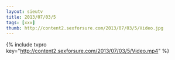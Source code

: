 ```yaml
--- 
layout: sieutv
title: 2013/07/03/5
tags: [xxx]
thumb: http://content2.sexforsure.com/2013/07/03/5/Video.jpg
---
```

{% include tvpro key="http://content2.sexforsure.com/2013/07/03/5/Video.mp4" %} 
